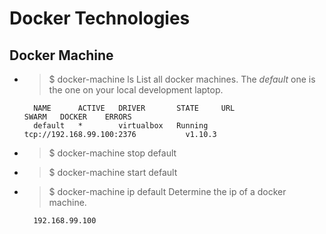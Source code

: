 # Docker Technologies

## Docker Machine

* > $ docker-machine ls
    List all docker machines. The *default* one is the one on your local development laptop.
    
        NAME      ACTIVE   DRIVER       STATE     URL                         SWARM   DOCKER    ERRORS
        default   *        virtualbox   Running   tcp://192.168.99.100:2376           v1.10.3  

* > $ docker-machine stop default


* > $ docker-machine start default


* > $ docker-machine ip default
    Determine the ip of a docker machine.
    
        192.168.99.100

    
    

